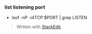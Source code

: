 ### list listening port 
*  lsof -nP -i4TCP:$PORT | grep LISTEN


> Written with [StackEdit](https://stackedit.io/).
<!--stackedit_data:
eyJoaXN0b3J5IjpbNDA0MjI4MzVdfQ==
-->